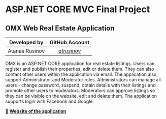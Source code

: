 # ASP.NET CORE MVC Final Project

## OMX Web Real Estate Application



|Developed by    |GitHub Аccount                               |
|:--------------:|:-------------------------------------------:
|Atanas Rusinov  |[_atrusinov_](https://github.com/atrusinov)  |


OMX is an ASP.NET CORE application for real estate listings. Users can register and publish their properties, edit or delete them. They can also contact other users within the application via email. The application also support Administrator and Moderator roles. Administrators can manage all users - change password, suspend, obtain details with their listings and promote other users to moderators. Moderators can approve listings so they can be visible on the website, edit and delete them. The application supports login with Facebook  and Google.


:rocket: [**Website of the application**](https://omxweb.azurewebsites.net/)
